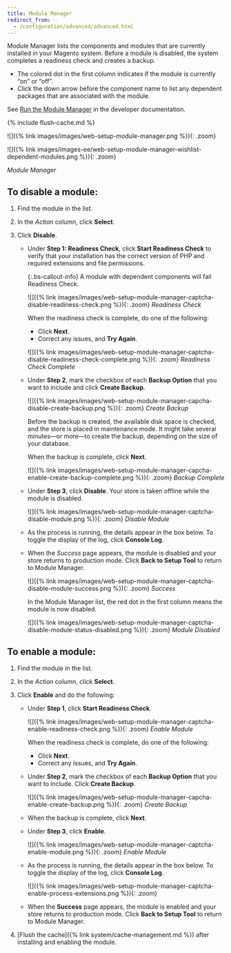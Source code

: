 ```yaml
---
title: Module Manager
redirect_from:
  - /configuration/advanced/advanced.html
---
```


Module Manager lists the components and modules that are currently installed in your Magento system. Before a module is disabled, the system completes a readiness check and creates a backup.

-  The colored dot in the first column indicates if the module is currently “on” or “off”.
-  Click the down arrow before the component name to list any dependent packages that are associated with the module.

See [Run the Module Manager][1] in the developer documentation.

{% include flush-cache.md %}

<!--{% if "Default.CE Only" contains site.edition %}-->
![]({% link images/images/web-setup-module-manager.png %}){: .zoom}
<!--{% endif %}-->
<!--{% if "Default.EE-B2B" contains site.edition %}-->
![]({% link images/images-ee/web-setup-module-manager-wishlist-dependent-modules.png %}){: .zoom}
<!--{% endif %}-->
_Module Manager_

## To disable a module:

1.  Find the module in the list.

1.  In the _Action_ column, click **Select**.

1.  Click **Disable**.

    -  Under **Step 1: Readiness Check**, click **Start Readiness Check** to verify that your installation has the correct version of PHP and required extensions and file permissions.

        {:.bs-callout-info}
        A module with dependent components will fail Readiness Check.

        ![]({% link images/images/web-setup-module-manager-captcha-disable-readiness-check.png %}){: .zoom}
        _Readiness Check_

        When the readiness check is complete, do one of the following:

        *  Click **Next**.
        *  Correct any issues, and **Try Again**.

        ![]({% link images/images/web-setup-module-manager-captcha-disable-readiness-check-complete.png %}){: .zoom}
        _Readiness Check Complete_

    -  Under **Step 2**, mark the checkbox of each **Backup Option** that you want to include and click **Create Backup**.

        ![]({% link images/images/web-setup-module-manager-capcha-disable-create-backup.png %}){: .zoom}
        _Create Backup_

        Before the backup is created, the available disk space is checked, and the store is placed in maintenance mode. It might take several minutes—or more—to create the backup, depending on the size of your database.

        When the backup is complete, click **Next**.

        ![]({% link images/images/web-setup-module-manager-capcha-enable-create-backup-complete.png %}){: .zoom}
        _Backup Complete_

    -  Under **Step 3**, click **Disable**. Your store is taken offline while the module is disabled.

        ![]({% link images/images/web-setup-module-manager-captcha-disable-module.png %}){: .zoom}
        _Disable Module_

    -  As the process is running, the details appear in the box below. To toggle the display of the log, click **Console Log**.

    -  When the _Success_ page appears, the module is disabled and your store returns to production mode. Click **Back to Setup Tool** to return to Module Manager.

        ![]({% link images/images/web-setup-module-manager-captcha-disable-module-success.png %}){: .zoom}
        _Success_

        In the Module Manager list, the red dot in the first column means the module is now disabled.

        ![]({% link images/images/web-setup-module-manager-captcha-disable-module-status-disabled.png %}){: .zoom}
        _Module Disabled_

## To enable a module:

1.  Find the module in the list.

1.  In the _Action_ column, click **Select**.

1.  Click **Enable** and do the following:

    -  Under **Step 1**, click **Start Readiness Check**.

        ![]({% link images/images/web-setup-module-manager-captcha-enable-readiness-check.png %}){: .zoom}
        _Enable Module_

        When the readiness check is complete, do one of the following:
        * Click **Next**.
        * Correct any issues, and **Try Again**.

    -  Under **Step 2**, mark the checkbox of each **Backup Option** that you want to include. Click **Create Backup**.

        ![]({% link images/images/web-setup-module-manager-capcha-enable-create-backup.png %}){: .zoom}
        _Create Backup_

    -  When the backup is complete, click **Next**.

    -  Under **Step 3**, click **Enable**.

        ![]({% link images/images/web-setup-module-manager-captcha-enable-module.png %}){: .zoom}
        _Enable Module_

    -  As the process is running, the details appear in the box below. To toggle the display of the log, click **Console Log**.

        ![]({% link images/images/web-setup-module-manager-captcha-enable-process-extensions.png %}){: .zoom}

    -  When the **Success** page appears, the module is enabled and your store returns to production mode. Click **Back to Setup Tool** to return to Module Manager.

1.  [Flush the cache]({% link system/cache-management.md %}) after installing and enabling the module.

[1]: http://devdocs.magento.com/guides/v2.3/comp-mgr/module-man/compman-checklist.html
